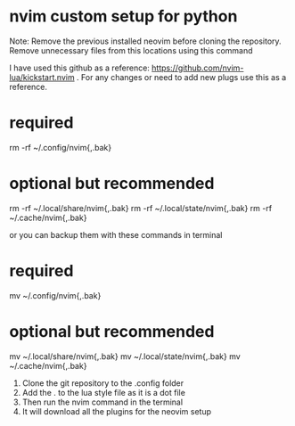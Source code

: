 # nvim custom setup for python

Note: Remove the previous installed neovim before cloning the repository. 
Remove unnecessary files from this locations using this command

I have used this github as a reference: https://github.com/nvim-lua/kickstart.nvim . For any changes or need to add new plugs use this as a reference.

# required
rm -rf ~/.config/nvim{,.bak}

# optional but recommended
rm -rf ~/.local/share/nvim{,.bak}
rm -rf ~/.local/state/nvim{,.bak}
rm -rf ~/.cache/nvim{,.bak}


or you can backup them with these commands in terminal

# required
mv ~/.config/nvim{,.bak}

# optional but recommended
mv ~/.local/share/nvim{,.bak}
mv ~/.local/state/nvim{,.bak}
mv ~/.cache/nvim{,.bak}


1. Clone the git repository to the .config folder
2. Add the . to the lua style file as it is a dot file
3. Then run the nvim command in the terminal
4. It will download all the plugins for the neovim setup
